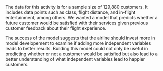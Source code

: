 The data for this activity is for a sample size of 129,880 customers. It includes data points such as class, flight distance, and in-flight entertainment, among others.
We wanted a model that predicts whether a future customer would be satisfied with their services given previous customer feedback about their flight experience.

The success of the model suggests that the airline should invest more in model developement to examine if adding more independent variables leads to better results. Building this model could not only be useful in predicting whether or not a customer would be satisfied but also lead to a better understanding of what independent variables lead to happier customers.
